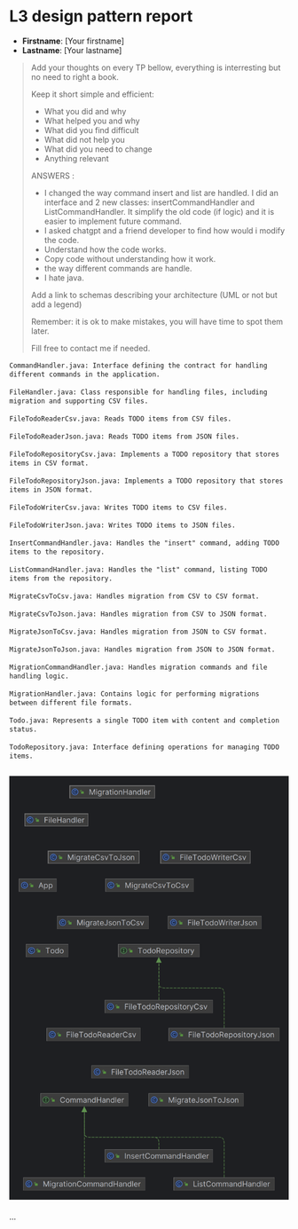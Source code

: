 # L3 design pattern report

- **Firstname**: [Your firstname]
- **Lastname**: [Your lastname]


> Add your thoughts on every TP bellow, everything is interresting but no need to right a book.
> 
> Keep it short simple and efficient:
> 
> - What you did and why
> - What helped you and why
> - What did you find difficult
> - What did not help you
> - What did you need to change
> - Anything relevant
> 
> 
>  ANSWERS : 
> 
> - I changed the way command insert and list are handled.
     I did an interface and 2 new classes: insertCommandHandler and ListCommandHandler.
It simplify the old code (if logic) and it is easier to implement future command.
> - I asked chatgpt and a friend developer to find how would i modify the code. 
> - Understand how the code works.
> - Copy code without understanding how it work.
> - the way different commands are handle. 
> - I hate java.
> 
> 
> Add a link to schemas describing your architecture (UML or not but add a legend)
> 
> Remember: it is ok to make mistakes, you will have time to spot them later.
> 
> Fill free to contact me if needed.

    CommandHandler.java: Interface defining the contract for handling different commands in the application.

    FileHandler.java: Class responsible for handling files, including migration and supporting CSV files.

    FileTodoReaderCsv.java: Reads TODO items from CSV files.

    FileTodoReaderJson.java: Reads TODO items from JSON files.

    FileTodoRepositoryCsv.java: Implements a TODO repository that stores items in CSV format.

    FileTodoRepositoryJson.java: Implements a TODO repository that stores items in JSON format.

    FileTodoWriterCsv.java: Writes TODO items to CSV files.

    FileTodoWriterJson.java: Writes TODO items to JSON files.

    InsertCommandHandler.java: Handles the "insert" command, adding TODO items to the repository.

    ListCommandHandler.java: Handles the "list" command, listing TODO items from the repository.

    MigrateCsvToCsv.java: Handles migration from CSV to CSV format.

    MigrateCsvToJson.java: Handles migration from CSV to JSON format.

    MigrateJsonToCsv.java: Handles migration from JSON to CSV format.

    MigrateJsonToJson.java: Handles migration from JSON to JSON format.

    MigrationCommandHandler.java: Handles migration commands and file handling logic.

    MigrationHandler.java: Contains logic for performing migrations between different file formats.

    Todo.java: Represents a single TODO item with content and completion status.

    TodoRepository.java: Interface defining operations for managing TODO items.

![img.png](img.png)
---
...
